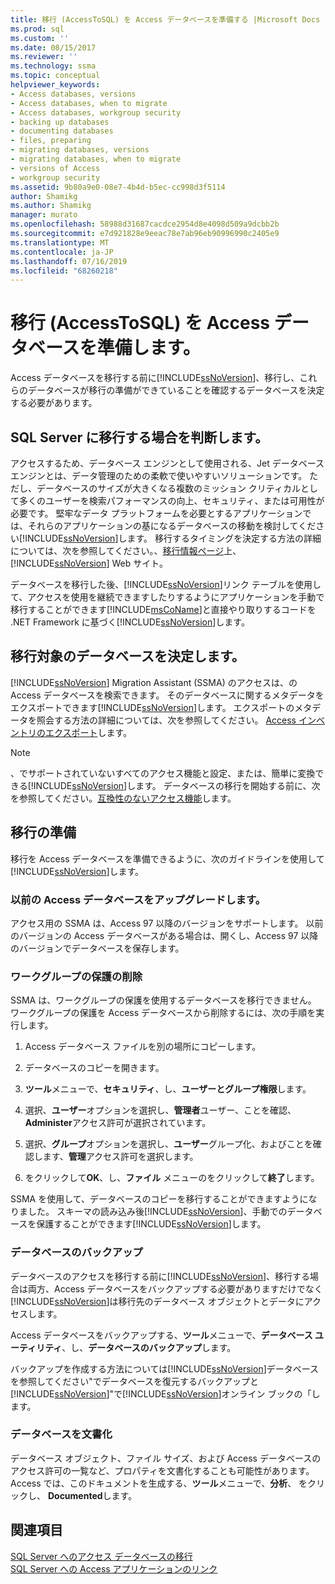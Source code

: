 ```yaml
---
title: 移行 (AccessToSQL) を Access データベースを準備する |Microsoft Docs
ms.prod: sql
ms.custom: ''
ms.date: 08/15/2017
ms.reviewer: ''
ms.technology: ssma
ms.topic: conceptual
helpviewer_keywords:
- Access databases, versions
- Access databases, when to migrate
- Access databases, workgroup security
- backing up databases
- documenting databases
- files, preparing
- migrating databases, versions
- migrating databases, when to migrate
- versions of Access
- workgroup security
ms.assetid: 9b80a9e0-08e7-4b4d-b5ec-cc998d3f5114
author: Shamikg
ms.author: Shamikg
manager: murato
ms.openlocfilehash: 58988d31687cacdce2954d8e4098d509a9dcbb2b
ms.sourcegitcommit: e7d921828e9eeac78e7ab96eb90996990c2405e9
ms.translationtype: MT
ms.contentlocale: ja-JP
ms.lasthandoff: 07/16/2019
ms.locfileid: "68260218"
---
```

# <a name="preparing-access-databases-for-migration-accesstosql"></a>移行 (AccessToSQL) を Access データベースを準備します。
Access データベースを移行する前に[!INCLUDE[ssNoVersion](../../includes/ssnoversion-md.md)]、移行し、これらのデータベースが移行の準備ができていることを確認するデータベースを決定する必要があります。  
  
## <a name="determining-when-to-migrate-to-sql-server"></a>SQL Server に移行する場合を判断します。  
アクセスするため、データベース エンジンとして使用される、Jet データベース エンジンとは、データ管理のための柔軟で使いやすいソリューションです。 ただし、データベースのサイズが大きくなる複数のミッション クリティカルとして多くのユーザーを検索パフォーマンスの向上、セキュリティ、または可用性が必要です。 堅牢なデータ プラットフォームを必要とするアプリケーションでは、それらのアプリケーションの基になるデータベースの移動を検討してください[!INCLUDE[ssNoVersion](../../includes/ssnoversion-md.md)]します。 移行するタイミングを決定する方法の詳細については、次を参照してください。、[移行情報ページ](https://go.microsoft.com/fwlink/?LinkId=68571)上、 [!INCLUDE[ssNoVersion](../../includes/ssnoversion-md.md)] Web サイト。  
  
データベースを移行した後、[!INCLUDE[ssNoVersion](../../includes/ssnoversion-md.md)]リンク テーブルを使用して、アクセスを使用を継続できますしたりするようにアプリケーションを手動で移行することができます[!INCLUDE[msCoName](../../includes/msconame_md.md)]と直接やり取りするコードを .NET Framework に基づく[!INCLUDE[ssNoVersion](../../includes/ssnoversion-md.md)]します。  
  
## <a name="determining-which-databases-to-migrate"></a>移行対象のデータベースを決定します。  
[!INCLUDE[ssNoVersion](../../includes/ssnoversion-md.md)] Migration Assistant (SSMA) のアクセスは、の Access データベースを検索できます。 そのデータベースに関するメタデータをエクスポートできます[!INCLUDE[ssNoVersion](../../includes/ssnoversion-md.md)]します。 エクスポートのメタデータを照会する方法の詳細については、次を参照してください。 [Access インベントリのエクスポート](exporting-an-access-inventory-accesstosql.md)します。  

   > [!NOTE]
   > 、でサポートされていないすべてのアクセス機能と設定、または、簡単に変換できる[!INCLUDE[ssNoVersion](../../includes/ssnoversion-md.md)]します。 データベースの移行を開始する前に、次を参照してください。[互換性のないアクセス機能](incompatible-access-features-accesstosql.md)します。
  
## <a name="preparing-for-migration"></a>移行の準備  
移行を Access データベースを準備できるように、次のガイドラインを使用して[!INCLUDE[ssNoVersion](../../includes/ssnoversion-md.md)]します。  
  
### <a name="upgrading-older-access-databases"></a>以前の Access データベースをアップグレードします。  
アクセス用の SSMA は、Access 97 以降のバージョンをサポートします。 以前のバージョンの Access データベースがある場合は、開くし、Access 97 以降のバージョンでデータベースを保存します。  
  
### <a name="removing-workgroup-protection"></a>ワークグループの保護の削除  
SSMA は、ワークグループの保護を使用するデータベースを移行できません。 ワークグループの保護を Access データベースから削除するには、次の手順を実行します。  
  
1.  Access データベース ファイルを別の場所にコピーします。  
  
2.  データベースのコピーを開きます。  
  
3.  **ツール**メニューで、**セキュリティ**、し、**ユーザーとグループ権限**します。  
  
4.  選択、**ユーザー**オプションを選択し、**管理者**ユーザー、ことを確認、 **Administer**アクセス許可が選択されています。  
  
5.  選択、**グループ**オプションを選択し、**ユーザー**グループ化、およびことを確認します、**管理**アクセス許可を選択します。  
  
6.  をクリックして**OK**、し、**ファイル** メニューのをクリックして**終了**します。  
  
SSMA を使用して、データベースのコピーを移行することができますようになりました。 スキーマの読み込み後[!INCLUDE[ssNoVersion](../../includes/ssnoversion-md.md)]、手動でのデータベースを保護することができます[!INCLUDE[ssNoVersion](../../includes/ssnoversion-md.md)]します。  
  
### <a name="backing-up-databases"></a>データベースのバックアップ  
データベースのアクセスを移行する前に[!INCLUDE[ssNoVersion](../../includes/ssnoversion-md.md)]、移行する場合は両方、Access データベースをバックアップする必要がありますだけでなく[!INCLUDE[ssNoVersion](../../includes/ssnoversion-md.md)]は移行先のデータベース オブジェクトとデータにアクセスします。  
  
Access データベースをバックアップする、**ツール**メニューで、**データベース ユーティリティ**、し、**データベースのバックアップ**します。  
  
バックアップを作成する方法については[!INCLUDE[ssNoVersion](../../includes/ssnoversion-md.md)]データベースを参照してください"でデータベースを復元するバックアップと[!INCLUDE[ssNoVersion](../../includes/ssnoversion-md.md)]"で[!INCLUDE[ssNoVersion](../../includes/ssnoversion-md.md)]オンライン ブックの「します。  
  
### <a name="documenting-databases"></a>データベースを文書化  
データベース オブジェクト、ファイル サイズ、および Access データベースのアクセス許可の一覧など、プロパティを文書化することも可能性があります。 Access では、このドキュメントを生成する、**ツール**メニューで、**分析**、 をクリックし、 **Documented**します。  
  
## <a name="see-also"></a>関連項目  
[SQL Server へのアクセス データベースの移行](migrating-access-databases-to-sql-server-azure-sql-db-accesstosql.md)  
[SQL Server への Access アプリケーションのリンク](linking-access-applications-to-sql-server-azure-sql-db-accesstosql.md)
